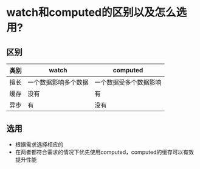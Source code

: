 # watch和computed的区别以及怎么选用?

## 区别

| 类别 | watch                | computed               |
| ---- | -------------------- | ---------------------- |
| 擅长 | 一个数据影响多个数据 | 一个数据受多个数据影响 |
| 缓存 | 没有                 | 有                     |
| 异步 | 有                   | 没有                   |

## 选用

- 根据需求选择相应的
- 在两者都符合需求的情况下优先使用computed，computed的缓存可以有效提升性能